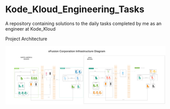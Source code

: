 # Kode_Kloud_Engineering_Tasks
A repository containing solutions to the daily tasks completed by me as an engineer at Kode_Kloud

Project Architecture

![](./Kodekloud%20engineer.png)